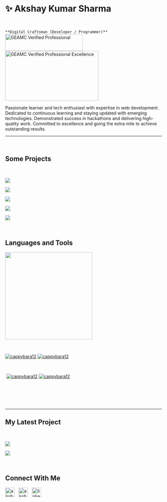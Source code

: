 <h1>✨ Akshay Kumar Sharma</h1>
<br /> 

                    
`**Digital Craftsman (Developer / Programmer)**`
<a href="https://www.geamc.com/certificates/employee/CP-J2ROML" target="_blank" rel="noopener noreferrer"><img src="https://www.geamc.com/geamc-badge.svg" alt="GEAMC Verified Professional" style="width: 250px; height: 54px;" width="250" height="54" /></a>
<a href="http://localhost:3000/certificates/employee/CP-SJVL3E" target="_blank" rel="noopener noreferrer"><img src="http://localhost:3000/api/certificate-badge" alt="GEAMC Verified Professional Excellence" style="width: 300px; height: 160px;" width="300" height="160" /></a>
<p align="left">Passionate learner and tech enthusiast with expertise in web
development. Dedicated to continuous learning and staying updated
with emerging technologies. Demonstrated success in hackathons and
delivering high-quality work. Committed to excellence and going
the extra mile to achieve outstanding results.
</p>

---
<br />

                    
<h2>Some Projects</h2> 
<br />
<p><a href="https://github.com/Cappybara12/web-app-gitops" target="_blank"><img align="center" src="https://github-readme-stats.vercel.app/api/pin/?username=cappybara12&repo=web-app-gitops&theme=nightowl&show_owner=true#gh-dark-mode-only"/></a></p>
<p><a href="https://github.com/Cappybara12/golang" target="_blank"><img align="center" src="https://github-readme-stats.vercel.app/api/pin/?username=cappybara12&repo=golang&theme=nightowl&show_owner=true#gh-dark-mode-only"/></a></p>

<p><a href="https://github.com/Cappybara12/GYMSO" target="_blank"><img align="center" src="https://github-readme-stats.vercel.app/api/pin/?username=cappybara12&repo=GYMSO&theme=nightowl&show_owner=true#gh-dark-mode-only"/></a></p>

<p><a href="https://github.com/Cappybara12/CLOTHINGSTORE" target="_blank"><img align="center" src="https://github-readme-stats.vercel.app/api/pin/?username=cappybara12&repo=CLOTHINGSTORE&theme=nightowl&show_owner=true#gh-dark-mode-only"/></a></p>

<p><a href="https://dev-voyager.netlify.app/" target="_blank"><img align="center" src="https://github-readme-stats.vercel.app/api/pin/?username=cappybara12&repo=RESUME-SITE&theme=nightowl&show_owner=true#gh-dark-mode-only"/></a></p>


<br />

<h2>Languages and Tools</h2> 
<p align="left">
<img width="280px"  src="https://skillicons.dev/icons?i=html,css,js,react,bootstrap,nodejs,express,react,nextjs,tailwind,vscode,aws,git,github,docker,kubernetes,azure,terraform&perline=7"  />
</p>
<br />

                    


<p><a href="https://github.com/cappybara12#gh-dark-mode-only" target="_blank"><img align="center" src="https://github-readme-stats.vercel.app/api/top-langs/?username=cappybara12&langs_count=6&show_icon=true&layout=compact&theme=nightowl#gh-dark-mode-only" alt="cappybara12" /></a>
  <a href="https://github.com/cappybara12#gh-light-mode-only" target="_blank"><img align="center" src="https://github-readme-stats.vercel.app/api/top-langs/?username=cappybara12&langs_count=6&show_icon=true&layout=compact&theme=vue#gh-light-mode-only" alt="cappybara12" /></a>
</p>

<br />

<p>&nbsp;<a href="https://github.com/cappybara12#gh-dark-mode-only" target="_blank"><img align="center" src="https://github-readme-stats.vercel.app/api?username=cappybara12&count_private=true&show_icons=true&theme=nightowl#gh-dark-mode-only" alt="cappybara12" /></a>
<a href="https://github.com/cappybara12#gh-light-mode-only" target="_blank"><img align="center" src="https://github-readme-stats.vercel.app/api?username=cappybara12&count_private=true&show_icons=true&theme=vue#gh-light-mode-only" alt="cappybara12" /></a>
</p> 
<br>
<br />

<br/>
<br />


---


<h2>My Latest Project</h2> 
<br />
               
<p><a href="https://github.com/cappybara12/Resume_ManagerMSIT#gh-dark-mode-only" target="_blank"><img align="center" src="https://github-readme-stats.vercel.app/api/pin/?username=cappybara12&repo=Resume_ManagerMSIT&theme=nightowl&show_owner=true#gh-dark-mode-only"/></a></p>

<p><a href="https://github.com/Cappybara12/code-cubicle#gh-dark-mode-only" target="_blank"><img align="center" src="https://github-readme-stats.vercel.app/api/pin/?username=cappybara12&repo=code-cubicle&theme=vue&show_owner=true#gh-light-mode-only"/></a></p>
<br />


                    

<h2>Connect With Me</h2> 
<p align="left">
<a href="https://twitter.com/akshay___95" target="_blank"><img align="left" width="30px" style="padding-right:10px;" src="https://raw.githubusercontent.com/rahuldkjain/github-profile-readme-generator/master/src/images/icons/Social/twitter.svg" alt="akshay___95" /></a>
<a href="https://instagram.com/akshay._95" target="_blank"><img align="left" width="30px" style="padding-right:10px" src="https://raw.githubusercontent.com/rahuldkjain/github-profile-readme-generator/master/src/images/icons/Social/instagram.svg" alt="akshay._95" /></a>
<a href="linkedin.com/in/akshay-kumar-sharma-37aa55256/" target="_blank"><img align="left" alt="linkedin" width="30px" style="padding-right: 10px;" src="https://cdn.jsdelivr.net/gh/devicons/devicon/icons/linkedin/linkedin-original.svg" /></a>
</p>

                


            
